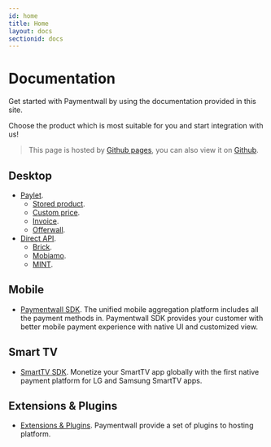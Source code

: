 ```yaml
---
id: home
title: Home
layout: docs
sectionid: docs
---
```


# Documentation

Get started with Paymentwall by using the documentation provided in this site.  

Choose the product which is most suitable for you and start integration with us!

> This page is hosted by [Github pages](https://pages.github.com/), you can also view it on [Github](https://github.com/paymentwall/paymentwall.github.io).

## Desktop

+ [Paylet](/paylet-home).
    - [Stored product](/paylet/stored-products). 
    - [Custom price](/paylet/custom-price).
    - [Invoice](/paylet/invoice). 
    - [Offerwall](/paylet/offerwall-home).
+ [Direct API](/direct-home). 
    - [Brick](/direct/brick-home).
    - [Mobiamo](/direct/mobiamo-home).
    - [MINT](/direct/mint-home). 

## Mobile

- [Paymentwall SDK](/mobile-sdk). The unified mobile aggregation platform includes all the payment methods in. Paymentwall SDK provides your customer with better mobile payment experience with native UI and customized view.

## Smart TV

- [SmartTV SDK](/smarttv-sdk). Monetize your SmartTV app globally with the first native payment platform for LG and Samsung SmartTV apps.

## Extensions & Plugins

* [Extensions & Plugins](/modules/aMember). Paymentwall provide a set of plugins to hosting platform.